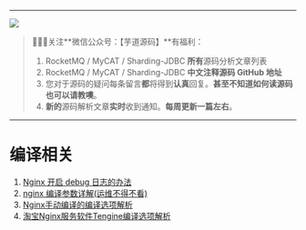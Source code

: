 -------

![](http://www.iocoder.cn/images/common/wechat_mp.jpeg)

> 🙂🙂🙂关注**微信公众号：【芋道源码】**有福利：
> 1. RocketMQ / MyCAT / Sharding-JDBC **所有**源码分析文章列表  
> 2. RocketMQ / MyCAT / Sharding-JDBC **中文注释源码 GitHub 地址**  
> 3. 您对于源码的疑问每条留言**都**将得到**认真**回复。**甚至不知道如何读源码也可以请教噢**。  
> 4. **新的**源码解析文章**实时**收到通知。**每周更新一篇左右**。

-------

# 编译相关 # 

1. [Nginx 开启 debug 日志的办法](http://blog.csdn.net/defonds/article/details/11612247)
2. [nginx 编译参数详解(运维不得不看)](http://www.ttlsa.com/nginx/nginx-configure-descriptions/)
3. [Nginx手动编译的编译选项解析](http://ju.outofmemory.cn/entry/109412)
4. [淘宝Nginx服务软件Tengine编译选项解析](http://ju.outofmemory.cn/entry/109411)